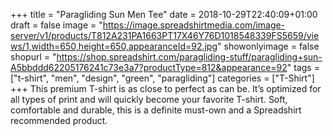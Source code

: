 +++
title = "Paragliding Sun Men Tee"
date = 2018-10-29T22:40:09+01:00
draft = false
image = "https://image.spreadshirtmedia.com/image-server/v1/products/T812A231PA1663PT17X46Y76D1018548339FS5659/views/1,width=650,height=650,appearanceId=92.jpg"
showonlyimage = false
shopurl = "https://shop.spreadshirt.com/paragliding-stuff/paragliding+sun-A5bbddd62205176241c73e3a7?productType=812&appearance=92"
tags = ["t-shirt", "men", "design", "green", "paragliding"]
categories = ["T-Shirt"]
+++
This premium T-shirt is as close to perfect as can be. It’s optimized for all types of print and will quickly become your favorite T-shirt. Soft, comfortable and durable, this is a definite must-own and a Spreadshirt recommended product.